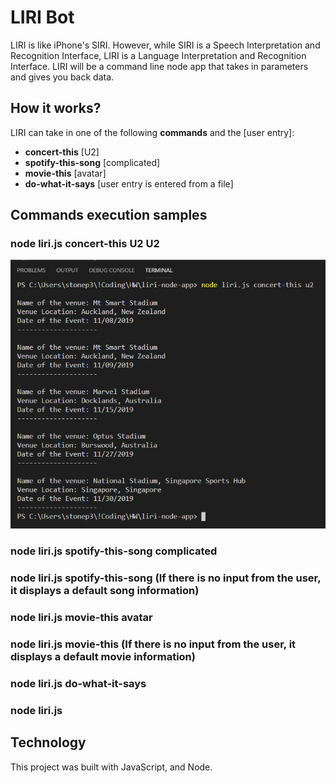 # LIRI Bot
LIRI is like iPhone's SIRI. However, while SIRI is a Speech Interpretation and Recognition Interface, LIRI is a Language Interpretation and Recognition Interface. LIRI will be a command line node app that takes in parameters and gives you back data.

## How it works?
LIRI can take in one of the following **commands** and the [user entry]:
-	**concert-this**  [U2]
-	**spotify-this-song** [complicated]
-	**movie-this** [avatar]
-	**do-what-it-says** [user entry is entered from a file]

## Commands execution samples
### node liri.js **concert-this U2** __U2__
![concert-this U2](images/concertThis.png)

### node liri.js **spotify-this-song** __complicated__

### node liri.js **spotify-this-song** (If there is no input from the user, it displays a default song information)

### node liri.js **movie-this** __avatar__

### node liri.js **movie-this** (If there is no input from the user, it displays a default movie information)

### node liri.js **do-what-it-says**

### node liri.js

## Technology
This project was built with JavaScript, and Node.
